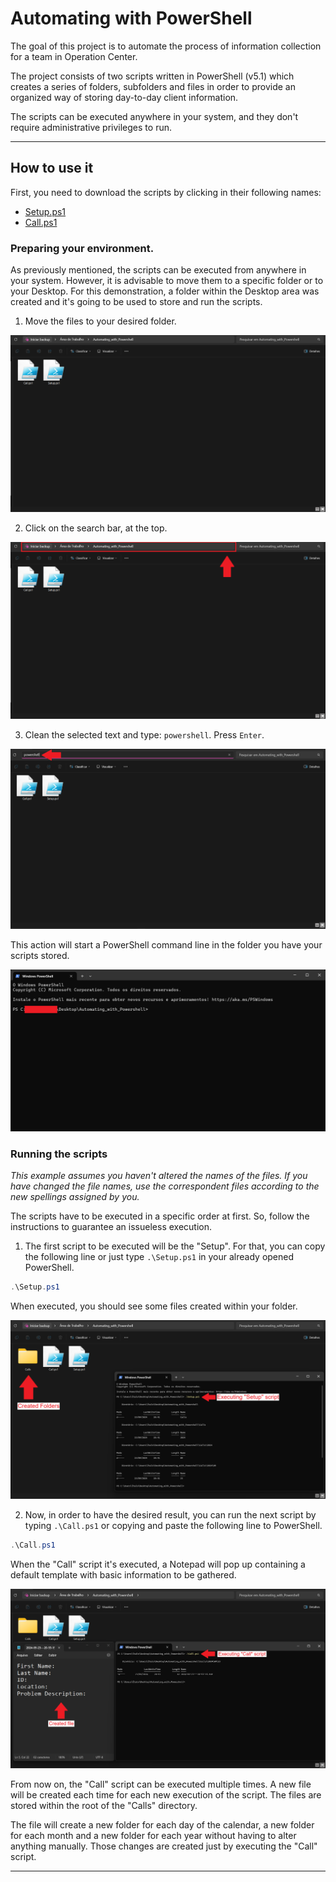 # Automating with PowerShell  

The goal of this project is to automate the process of information collection for a team in Operation Center.  

The project consists of two scripts written in PowerShell (v5.1) which creates a series of folders, subfolders and files
in order to provide an organized way of storing day-to-day client information.  

The scripts can be executed anywhere in your system, and they don't require administrative privileges to run.  

---  

## How to use it  

First, you need to download the scripts by clicking in their following names:  

- [Setup.ps1][1]
- [Call.ps1][2]

### Preparing your environment.  

As previously mentioned, the scripts can be executed from anywhere in your system. However, it is advisable to move them
to a specific folder or to your Desktop. For this demonstration, a folder within the Desktop area was created and it's
going to be used to store and run the scripts.  

1. Move the files to your desired folder.  

[![1 Moving Files to Folder](./images/1_Moving_Files_to_Folder.png)][image1]

2. Click on the search bar, at the top.

[![2 Search Bar](./images/2_Search_Bar.png)][image2]

3. Clean the selected text and type: `powershell`. Press `Enter`.

[![3 Starting PowerShell](./images/3_Starting_PowerShell.png)][image3]

This action will start a PowerShell command line in the folder you have your scripts stored.  

[![4 Opened PowerShell](./images/4_Opened_PowerShell.png)][image4]

### Running the scripts  

*This example assumes you haven't altered the names of the files. If you have changed the file names, use the
correspondent files according to the new spellings assigned by you.*  

The scripts have to be executed in a specific order at first. So, follow the instructions to guarantee an issueless
execution.  

1. The first script to be executed will be the "Setup". For that, you can copy the following line or just type
`.\Setup.ps1` in your already opened PowerShell.  

````powershell
.\Setup.ps1
````

When executed, you should see some files created within your folder.  

[![5 Executing Setup Script](./images/5_Executing_Setup_Script.png)][image5]  

2. Now, in order to have the desired result, you can run the next script by typing `.\Call.ps1` or copying and paste the
following line to PowerShell.  

````powershell
.\Call.ps1
````

When the "Call" script it's executed, a Notepad will pop up containing a default template with basic information to be
gathered.  

[![6 Executing Call Script](./images/6_Executing_Call_Script.png)][image6]

From now on, the "Call" script can be executed multiple times. A new file will be created each time for each new
execution of the script. The files are stored within the root of the "Calls" directory.  

The file will create a new folder for each day of the calendar, a new folder for each month and a new folder for each
year without having to alter anything manually. Those changes are created just by executing the "Call" script.  

---  

[1]: https://github.com/ItaloHugoMDS/Automating_with_PowerShell/blob/main/Setup.ps1
[2]: https://github.com/ItaloHugoMDS/Automating_with_PowerShell/blob/main/Call.ps1
[image1]: https://github.com/ItaloHugoMDS/Automating_with_PowerShell/blob/main/images/1_Moving_Files_to_Folder.png
[image2]: https://github.com/ItaloHugoMDS/Automating_with_PowerShell/blob/main/images/2_Search_Bar.png
[image3]: https://github.com/ItaloHugoMDS/Automating_with_PowerShell/blob/main/images/3_Starting_PowerShell.png
[image4]: https://github.com/ItaloHugoMDS/Automating_with_PowerShell/blob/main/images/4_Opened_PowerShell.png
[image5]: https://github.com/ItaloHugoMDS/Automating_with_PowerShell/blob/main/images/5_Executing_Setup_Script.png
[image6]: https://github.com/ItaloHugoMDS/Automating_with_PowerShell/blob/main/images/6_Executing_Call_Script.png
